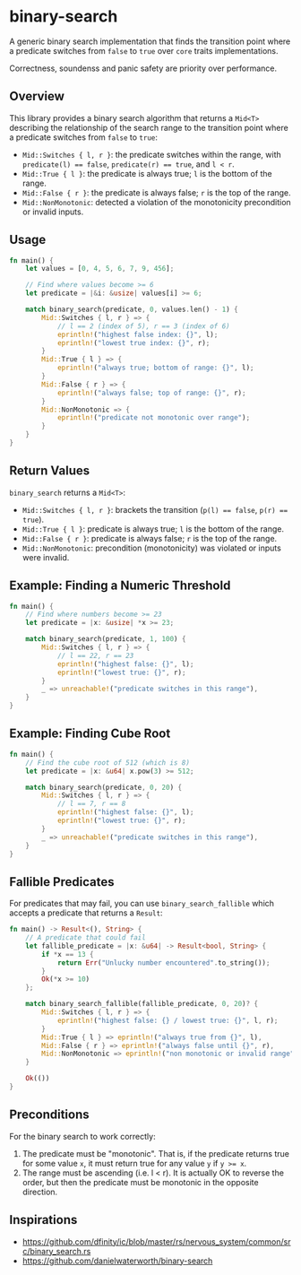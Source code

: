 # binary-search

A generic binary search implementation that finds the transition point where a predicate switches from `false` to `true` over `core` traits implementations.

Correctness, soundenss and panic safety are priority over performance. 

## Overview

This library provides a binary search algorithm that returns a `Mid<T>` describing the relationship of the search range to the transition point where a predicate switches from `false` to `true`:

- `Mid::Switches { l, r }`: the predicate switches within the range, with `predicate(l) == false`, `predicate(r) == true`, and `l < r`.
- `Mid::True { l }`: the predicate is always true; `l` is the bottom of the range.
- `Mid::False { r }`: the predicate is always false; `r` is the top of the range.
- `Mid::NonMonotonic`: detected a violation of the monotonicity precondition or invalid inputs.

## Usage

```rust
fn main() {
    let values = [0, 4, 5, 6, 7, 9, 456];

    // Find where values become >= 6
    let predicate = |&i: &usize| values[i] >= 6;

    match binary_search(predicate, 0, values.len() - 1) {
        Mid::Switches { l, r } => {
            // l == 2 (index of 5), r == 3 (index of 6)
            eprintln!("highest false index: {}", l);
            eprintln!("lowest true index: {}", r);
        }
        Mid::True { l } => {
            eprintln!("always true; bottom of range: {}", l);
        }
        Mid::False { r } => {
            eprintln!("always false; top of range: {}", r);
        }
        Mid::NonMonotonic => {
            eprintln!("predicate not monotonic over range");
        }
    }
}
```

## Return Values

`binary_search` returns a `Mid<T>`:

- `Mid::Switches { l, r }`: brackets the transition (`p(l) == false`, `p(r) == true`).
- `Mid::True { l }`: predicate is always true; `l` is the bottom of the range.
- `Mid::False { r }`: predicate is always false; `r` is the top of the range.
- `Mid::NonMonotonic`: precondition (monotonicity) was violated or inputs were invalid.

## Example: Finding a Numeric Threshold

```rust
fn main() {
    // Find where numbers become >= 23
    let predicate = |x: &usize| *x >= 23;

    match binary_search(predicate, 1, 100) {
        Mid::Switches { l, r } => {
            // l == 22, r == 23
            eprintln!("highest false: {}", l);
            eprintln!("lowest true: {}", r);
        }
        _ => unreachable!("predicate switches in this range"),
    }
}
```

## Example: Finding Cube Root

```rust
fn main() {
    // Find the cube root of 512 (which is 8)
    let predicate = |x: &u64| x.pow(3) >= 512;

    match binary_search(predicate, 0, 20) {
        Mid::Switches { l, r } => {
            // l == 7, r == 8
            eprintln!("highest false: {}", l);
            eprintln!("lowest true: {}", r);
        }
        _ => unreachable!("predicate switches in this range"),
    }
}
```

## Fallible Predicates

For predicates that may fail, you can use `binary_search_fallible` which accepts a predicate that returns a `Result`:

```rust
fn main() -> Result<(), String> {
    // A predicate that could fail
    let fallible_predicate = |x: &u64| -> Result<bool, String> {
        if *x == 13 {
            return Err("Unlucky number encountered".to_string());
        }
        Ok(*x >= 10)
    };

    match binary_search_fallible(fallible_predicate, 0, 20)? {
        Mid::Switches { l, r } => {
            eprintln!("highest false: {} / lowest true: {}", l, r);
        }
        Mid::True { l } => eprintln!("always true from {}", l),
        Mid::False { r } => eprintln!("always false until {}", r),
        Mid::NonMonotonic => eprintln!("non monotonic or invalid range"),
    }

    Ok(())
}
```

## Preconditions

For the binary search to work correctly:

1. The predicate must be "monotonic". That is, if the predicate returns true for some value `x`, it must return true for any value `y` if `y >= x`.
2. The range must be ascending (i.e. l < r). It is actually OK to reverse the order, but then the predicate must be monotonic in the opposite direction.


## Inspirations

- https://github.com/dfinity/ic/blob/master/rs/nervous_system/common/src/binary_search.rs
- https://github.com/danielwaterworth/binary-search
